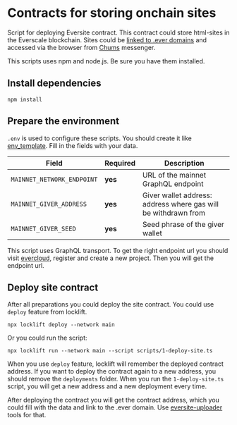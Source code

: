 # Contracts for storing onchain sites

Script for deploying Eversite contract.
This contract could store html-sites in the Everscale blockchain.
Sites could be [linked to .ever domains](https://github.com/chumschat/eversite-uploader) 
and accessed via the browser from [Chums](https://chums.chat/) messenger.

This scripts uses npm and node.js. Be sure you have them installed.

## Install dependencies

```shell
npm install
```

## Prepare the environment

`.env` is used to configure these scripts.
You should create it like [env_template](.env.template).
Fill in the fields with your data.

| Field                      | Required | Description                                                    |
|----------------------------|----------|----------------------------------------------------------------|
| `MAINNET_NETWORK_ENDPOINT` | **yes**  | URL of the mainnet GraphQL endpoint                            |
| `MAINNET_GIVER_ADDRESS`    | **yes**  | Giver wallet address: address where gas will be withdrawn from |
| `MAINNET_GIVER_SEED`       | **yes**  | Seed phrase of the giver wallet                                |

This script uses GraphQL transport.
To get the right endpoint url you should visit [evercloud](https://www.evercloud.dev/), register and create a new project.
Then you will get the endpoint url.


## Deploy site contract

After all preparations you could deploy the site contract.
You could use `deploy` feature from locklift.

```shell
npx locklift deploy --network main
```

Or you could run the script:

```shell
npx locklift run --network main --script scripts/1-deploy-site.ts
```

When you use `deploy` feature, locklift will remember the deployed contract address.
If you want to deploy the contract again to a new address, you should remove the `deployments` folder.
When you run the `1-deploy-site.ts` script, you will get a new address and a new deployment every time.

After deploying the contract you will get the contract address, 
which you could fill with the data and link to the .ever domain.
Use [eversite-uploader](https://github.com/chumschat/eversite-uploader) tools for that.
